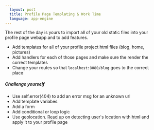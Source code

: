 ```yaml
---
  layout: post
  title: Profile Page Templating & Work Time
  language: app-engine
---
```


The rest of the day is yours to import all of your old static files into your profile page webapp and to add features.
* Add templates for all of your profile project html files (blog, home, pictures)
* Add handlers for each of those pages and make sure the render the correct templates
* Change your routes so that `localhost:8080/blog` goes to the correct place

##### Challenge yourself
* Use self.error(404) to add an error msg for an unknown url
* Add template variabes
* Add a form
* Add conditional or loop logic
* Use geolocation. [Read up](http://www.developerdrive.com/2012/01/using-html5-to-determine-user-location) on detecting user's location with html and apply it to your profile page
